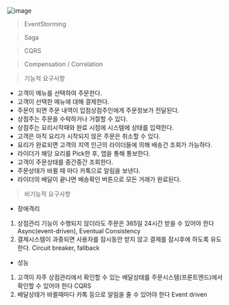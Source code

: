 ![image](https://user-images.githubusercontent.com/487999/79708354-29074a80-82fa-11ea-80df-0db3962fb453.png)


> EventStorming


> Saga


> CQRS


> Compensation / Correlation



> 기능적 요구사항
 - 고객이 메뉴를 선택하여 주문한다.
 - 고객이 선택한 메뉴에 대해 결제한다.
 - 주문이 되면 주문 내역이 입점상점주인에게 주문정보가 전달된다.
 - 상점주는 주문을 수락하거나 거절할 수 있다.
 - 상점주는 요리시작때와 완료 시점에 시스템에 상태를 입력한다.
 - 고객은 아직 요리가 시작되지 않은 주문은 취소할 수 있다.
 - 요리가 완료되면 고객의 지역 인근의 라이더들에 의해 배송건 조회가 가능하다.
 - 라이더가 해당 요리를 Pick한 후, 앱을 통해 통보한다.
 - 고객이 주문상태를 중간중간 조회한다.
 - 주문상태가 바뀔 때 마다 카톡으로 알림을 보낸다.
 - 라이더의 배달이 끝나면 배송확인 버튼으로 모든 거래가 완료된다.
 
 
> 비기능적 요구사항
 - 장애격리
  1. 상점관리 기능이 수행되지 않더라도 주문은 365일 24시간 받을 수 있어야 한다 Async(event-driven), Eventual Consistency
  2. 결제시스템이 과중되면 사용자를 잠시동안 받지 않고 결제를 잠시후에 하도록 유도한다. Circuit breaker, fallback
 - 성능
  1. 고객이 자주 상점관리에서 확인할 수 있는 배달상태를 주문시스템(프론트엔드)에서 확인할 수 있어야 한다 CQRS
  2. 배달상태가 바뀔때마다 카톡 등으로 알림을 줄 수 있어야 한다 Event driven

